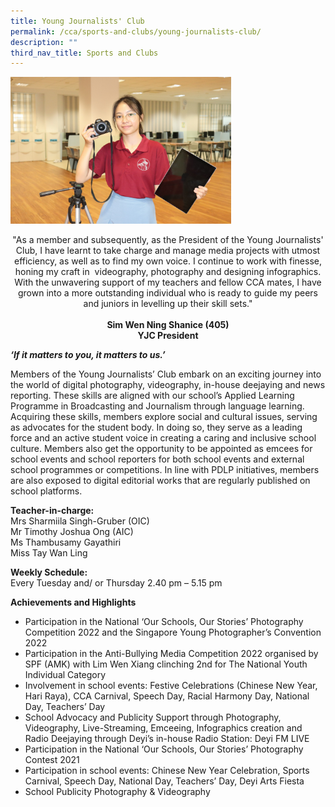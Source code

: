 ```yaml
---
title: Young Journalists' Club
permalink: /cca/sports-and-clubs/young-journalists-club/
description: ""
third_nav_title: Sports and Clubs
---
```

<img src="/images/Clubs-Young%20Journalists_%20Club.jpg" 
    style="width:70%">

<center>
"As a member and subsequently, as the President of the Young Journalists' Club, I have learnt to take charge and manage media projects with utmost efficiency, as well as to find my own voice. I continue to work with finesse, honing my craft in  videography, photography and designing infographics. With the unwavering support of my teachers and fellow CCA mates, I have grown into a more outstanding individual who is ready to guide my peers and juniors in levelling up their skill sets."  
<br><br>
<strong>Sim Wen Ning Shanice (405) <br>
	YJC President </strong></center>
	
**_‘If it matters to you, it matters to us.’_** 

Members of the Young Journalists’ Club embark on an exciting journey into the world of digital photography, videography, in-house deejaying and news reporting. These skills are aligned with our school’s Applied Learning Programme in Broadcasting and Journalism through language learning. Acquiring these skills, members explore social and cultural issues, serving as advocates for the student body. In doing so, they serve as a leading force and an active student voice in creating a caring and inclusive school culture. Members also get the opportunity to be appointed as emcees for school events and school reporters for both school events and external school programmes or competitions. In line with PDLP initiatives, members are also exposed to digital editorial works that are regularly published on school platforms.  
  
**Teacher-in-charge:** <br>
Mrs Sharmiila Singh-Gruber (OIC) <br>
Mr Timothy Joshua Ong (AIC) <br>
Ms Thambusamy Gayathiri <br>
Miss Tay Wan Ling  
  
**Weekly Schedule:** <br>
Every Tuesday and/ or Thursday 2.40 pm – 5.15 pm

  
**Achievements and Highlights**
* Participation in the National ‘Our Schools, Our Stories’ Photography Competition 2022 and the Singapore Young Photographer’s Convention 2022
* Participation in the Anti-Bullying Media Competition 2022 organised by SPF (AMK) with Lim Wen Xiang clinching 2nd for The National Youth Individual Category
* Involvement in school events: Festive Celebrations (Chinese New Year, Hari Raya), CCA Carnival, Speech Day, Racial Harmony Day, National Day, Teachers’ Day
* School Advocacy and Publicity Support through Photography, Videography, Live-Streaming, Emceeing, Infographics creation and Radio Deejaying through Deyi’s in-house Radio Station: Deyi FM LIVE   
* Participation in the National ‘Our Schools, Our Stories’ Photography Contest 2021
* Participation in school events: Chinese New Year Celebration, Sports Carnival, Speech Day, National Day, Teachers’ Day, Deyi Arts Fiesta
* School Publicity Photography & Videography

